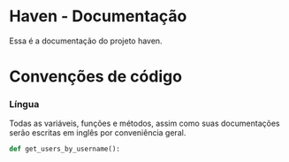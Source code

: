 # Haven - Documentação

Essa é a documentação do projeto haven.

# Convenções de código

### Língua
Todas as variáveis, funções e métodos, assim como suas documentações serão escritas em inglês por conveniência geral.
```python
def get_users_by_username():
```

###

